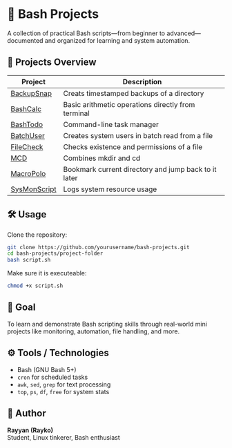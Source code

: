# 🐚 Bash Projects
A collection of practical Bash scripts—from beginner to advanced—documented and organized for learning and system automation.


## 📂 Projects Overview

| Project | Description |
|--------|-------------|
| [BackupSnap](./BackupSnap/backup.sh)     | Creats timestamped backups of a directory |
| [BashCalc](./BashCalc/calculator.sh)   | Basic arithmetic operations directly from terminal |
| [BashTodo](./BashTodo/todo.sh)         | Command-line task manager |
| [BatchUser](./BatchUser/userLog.sh)     | Creates system users in batch read from a file |
| [FileCheck](./FileCheck/fileCheck.sh)   | Checks existence and permissions of a file |
| [MCD](./MCD/mcd.sh)               | Combines mkdir and cd |
| [MacroPolo](./MacroPolo/marcoPolo.sh)   | Bookmark current directory and jump back to it later |
| [SysMonScript](./SysMonScript/sysMon.sh)   | Logs system resource usage |


## 🛠️ Usage

Clone the repository:

```bash
git clone https://github.com/yourusername/bash-projects.git
cd bash-projects/project-folder
bash script.sh
```

Make sure it is executeable:

```bash
chmod +x script.sh
``` 

## 🎯 Goal

To learn and demonstrate Bash scripting skills through real-world mini projects like monitoring, automation, file handling, and more.


## ⚙️ Tools / Technologies

- Bash (GNU Bash 5+)
- `cron` for scheduled tasks
- `awk`, `sed`, `grep` for text processing
- `top`, `ps`, `df`, `free` for system stats


## 👤 Author

**Rayyan (Rayko)**  
Student, Linux tinkerer, Bash enthusiast
